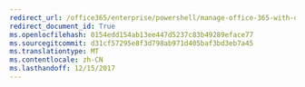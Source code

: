 ```yaml
---
redirect_url: /office365/enterprise/powershell/manage-office-365-with-office-365-powershell
redirect_document_id: True
ms.openlocfilehash: 0154edd154ab13ee447d5237c83b49289eface77
ms.sourcegitcommit: d31cf57295e8f3d798ab971d405baf3bd3eb7a45
ms.translationtype: MT
ms.contentlocale: zh-CN
ms.lasthandoff: 12/15/2017
---
```

